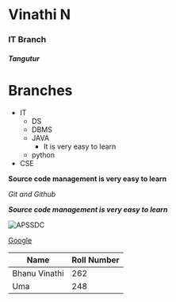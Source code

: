 # Vinathi N
### IT Branch

##### Tangutur


# Branches

- IT
  - DS
  - DBMS
  - JAVA
    - It is very easy to learn
  - python
- CSE

**Source code management is very easy to learn**

*Git and Github*

***Source code management is very easy to learn***

![APSSDC](https://tse2.mm.bing.net/th?id=OIP.odvHqADMdA6hNT9F7ngMigHaHa&pid=Api&P=0&w=300&h=300)

[Google](htts://www.google.com/)

Name|Roll Number
---|---
Bhanu Vinathi|262
Uma|248
